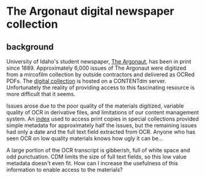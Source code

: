 # The Argonaut digital newspaper collection

## background

University of Idaho's student newspaper, [The Argonaut](http://www.uiargonaut.com/), has been in print since 1889. 
Approximately 6,000 issues of The Argonaut were digitized from a mircofilm collection by outside contractors and delivered as OCRed PDFs.
The [digital collection](http://digital.lib.uidaho.edu/cdm/search/collection/argonaut) is hosted on a CONTENTdm server.
Unfortunately the reality of providing access to this fascinating resource is more difficult that it seems. 

Issues arose due to the poor quality of the materials digitized, variable quality of OCR in derivative files, and limitations of our content management system. An [index](http://www.lib.uidaho.edu/find/argonaut.html) used to access print copies in special collections provided simple metadata for approximately half the issues, but the remaining issues had only a date and the full text field extracted from OCR. Anyone who has seen OCR on low quality materials knows how ugly it can be...

A large portion of the OCR transcript is gibberish, full of white space and odd punctuation. CDM limits the size of full text fields, so this low value metadata doesn't even fit. How can I increase the usefulness of this information to enable access to the materials?

